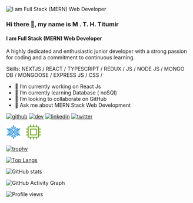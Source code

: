 ![I am Full Stack (MERN) Web Developer](https://media.licdn.com/dms/image/D5616AQFkSxqtINaSNw/profile-displaybackgroundimage-shrink_350_1400/0/1687495094585?e=1692835200&v=beta&t=T9kCPTAYcjtHLjw3fRV8-VIoc1OMSaJqz4kHwNZ3PG8)
### Hi there 👋, my name is M . T. H. Titumir
#### I am Full Stack (MERN) Web Developer


A highly dedicated and enthusiastic junior developer with a strong passion for coding and a commitment to continuous learning.

Skills: NEXTJS / REACT / TYPESCRIPT / REDUX / JS / NODE JS / MONGO DB / MONGOOSE / EXPRESS JS / CSS /

- 🔭 I’m currently working on React Js 
- 🌱 I’m currently learning Database ( noSQl) 
- 👯 I’m looking to collaborate on GitHub 
- 💬 Ask me about MERN Stack Web Development 


[<img src='https://cdn.jsdelivr.net/npm/simple-icons@3.0.1/icons/github.svg' alt='github' height='40'>](https://github.com/mthtitumir)  [<img src='https://cdn.jsdelivr.net/npm/simple-icons@3.0.1/icons/dev-dot-to.svg' alt='dev' height='40'>](https://dev.to/mthtitumir)  [<img src='https://cdn.jsdelivr.net/npm/simple-icons@3.0.1/icons/linkedin.svg' alt='linkedin' height='40'>](https://www.linkedin.com/in/mthtitumir/)  [<img src='https://cdn.jsdelivr.net/npm/simple-icons@3.0.1/icons/twitter.svg' alt='twitter' height='40'>](https://twitter.com/mth_titumir)  

<a href='https://archiveprogram.github.com/'><img src='https://raw.githubusercontent.com/acervenky/animated-github-badges/master/assets/acbadge.gif' width='40' height='40'></a> <a href='https://docs.github.com/en/developers'><img src='https://raw.githubusercontent.com/acervenky/animated-github-badges/master/assets/devbadge.gif' width='40' height='40'></a> 

[![trophy](https://github-profile-trophy.vercel.app/?username=mthtitumir)](https://github.com/ryo-ma/github-profile-trophy)

[![Top Langs](https://github-readme-stats.vercel.app/api/top-langs/?username=mthtitumir)](https://github.com/anuraghazra/github-readme-stats)

![GitHub stats](https://github-readme-stats.vercel.app/api?username=mthtitumir&show_icons=true)  

![GitHub Activity Graph](https://activity-graph.herokuapp.com/graph?username=mthtitumir)  

![Profile views](https://gpvc.arturio.dev/mthtitumir)  
